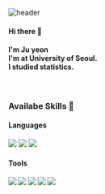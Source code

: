 ![header](https://capsule-render.vercel.app/api?type=rounded&color=gradient&customColorList=3,15,18&height=150&section=header&text=welcome%20🙌%20&fontSize=80&desc=Ju%20yeon's%20github&descSize=20&descAlign=65&descAlignY=80)


#### Hi there 👋 
#### I'm Ju yeon <br>  I'm at University of Seoul. <br> I studied statistics.
 

<br>

<h3> Availabe Skills 💪  </h3>
<h4> Languages </h4>
<p align=“center”>
<img src="https://img.shields.io/badge/Python-3776AB?style=flat&logo=Python&logoColor=white"/></a>
<img src="https://img.shields.io/badge/R-276DC3?style=flat&logo=R&logoColor=white"/></a>
<img src="https://img.shields.io/badge/MySQL-4479A1?style=flat&logo=MySQL&logoColor=white"/></a>


<h4> Tools <h4>
<img src="https://img.shields.io/badge/Jupyter-F37626?style=flat&logo=Jupyter&logoColor=white"/></a>
<img src="https://img.shields.io/badge/Google Colab-F9AB00?style=flat&logo=Google Colab&logoColor=white"/></a>
<img src="https://img.shields.io/badge/Spyder IDE-FF0000?style=flat&logo=Spyder IDE&logoColor=white"/></a>
<img src="https://img.shields.io/badge/RStudio-75AADB?style=flat&logo=RStudio&logoColor=white"/></a>
<img src="https://img.shields.io/badge/Tableau-E97627?style=flat&logo=Tableau&logoColor=white"/></a>


<!--
**juyeonyoon/juyeonyoon** is a ✨ _special_ ✨ repository because its `README.md` (this file) appears on your GitHub profile.

Here are some ideas to get you started:

- 🔭 I’m currently working on ...
- 🌱 I’m currently learning ...
- 👯 I’m looking to collaborate on ...
- 🤔 I’m looking for help with ...
- 💬 Ask me about ...
- 📫 How to reach me: ...
- 😄 Pronouns: ...
- ⚡ Fun fact: ...
-->
